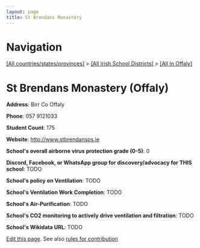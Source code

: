 ```yaml
---
layout: page
title: St Brendans Monastery
---
```

# Navigation

[[All countries/states/provinces]](../../..) > [[All Irish School Districts]](../..) > [[All In Offaly]](..)

# St Brendans Monastery (Offaly)

**Address**: Birr Co Offaly

**Phone**: 057 9121033

**Student Count**: 175

**Website**: <http://www.stbrendansps.ie>

**School's overall airborne virus protection grade (0-5)**: 0

**Discord, Facebook, or WhatsApp group for discovery/advocacy for THIS school**: TODO

**School's policy on Ventilation**: TODO

**School's Ventilation Work Completion**: TODO

**School's Air-Purification**: TODO

**School's CO2 monitoring to actively drive ventilation and filtration**: TODO

**School's Wikidata URL**: TODO


[Edit this page](https://github.com/ventilate-schools/Ireland/edit/main/./Offaly/St_Brendans_Monastery.md). See also [rules for contribution](../../../contribution-rules/)